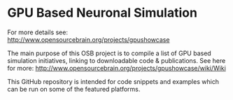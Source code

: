 GPU Based Neuronal Simulation
=============================

For more details see: http://www.opensourcebrain.org/projects/gpushowcase

The main purpose of this OSB project is to compile a list of GPU based simulation initiatives, linking to downloadable code & publications. See here for more: http://www.opensourcebrain.org/projects/gpushowcase/wiki/Wiki

This GitHub repository is intended for code snippets and examples which can be run on some of the featured platforms.
